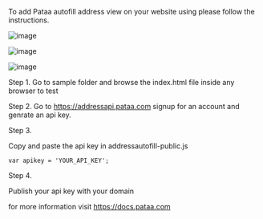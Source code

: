 To add Pataa autofill address view on your website using please follow the instructions.

![image](https://user-images.githubusercontent.com/103625941/163770534-6cec5e08-00c1-48f5-9ab8-4db4027aa820.png)

![image](https://user-images.githubusercontent.com/103625941/164167880-9334e305-62e1-47b1-86c2-1e336a40e481.png)

![image](https://user-images.githubusercontent.com/103625941/164168176-cdf9148e-98e3-4dd4-8bb7-e19b1400ef8e.png)


Step 1. 
Go to sample folder and browse the index.html file inside any browser to test

Step 2. 
Go to https://addressapi.pataa.com signup for an account and genrate an api key.

Step 3. 

Copy and paste the api key in addressautofill-public.js 

``` 
var apikey = 'YOUR_API_KEY';
```

Step 4. 

Publish your api key with your domain

for more information visit https://docs.pataa.com

